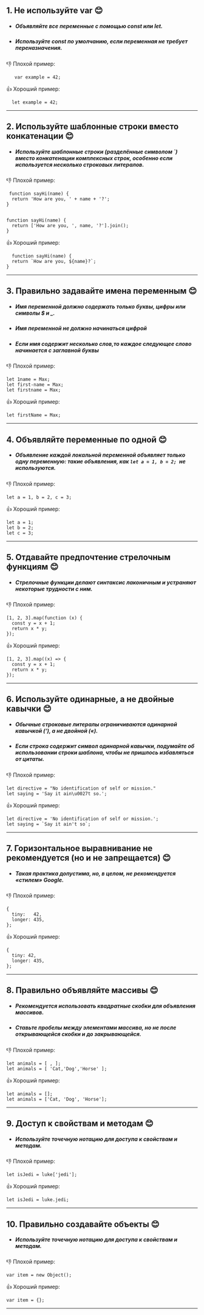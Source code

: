 
## 1. Не используйте var :blush:
- ##### Объявляйте все переменные с помощью const или let.
- ##### Используйте const по умолчанию, если переменная не требует переназначения.
 
:thumbsdown: Плохой пример:  
```
   var example = 42;
```
:thumbsup: Хороший пример:
```  
  let example = 42;  
```
---
## 2. Используйте шаблонные строки вместо конкатенации :blush:
- ##### Используйте шаблонные строки (разделённые символом `) вместо конкатенации комплексных строк, особенно если используется несколько строковых литералов.

:thumbsdown: Плохой пример:  
```
 function sayHi(name) {
  return 'How are you, ' + name + '?';
}
```
```
 
function sayHi(name) {
  return ['How are you, ', name, '?'].join();
}
```
:thumbsup: Хороший пример:
```  
  function sayHi(name) {
  return `How are you, ${name}?`;
} 
```
---
## 3. Правильно задавайте имена переменным :blush: 
- ##### Имя переменной должно содержать только буквы, цифры или символы $ и _.
- ##### Имя переменной не должно начинаться цифрой
- ##### Если имя содержит несколько слов,то каждое следующее слово начинается с заглавной буквы 

:thumbsdown: Плохой пример:  
```
let 1name = Max;
let first-name = Max;
let firstname = Max;
```
:thumbsup: Хороший пример:
```  
let firstName = Max;
```
---
## 4. Объявляйте переменные по одной :blush: 
- ##### Объявление каждой локальной переменной объявляет только одну переменную: такие объявления, как ```let a = 1, b = 2; ```не используются.

:thumbsdown: Плохой пример:  
```
let a = 1, b = 2, c = 3;
```
:thumbsup: Хороший пример:
```  
let a = 1;
let b = 2;
let c = 3;
```
---
## 5. Отдавайте предпочтение стрелочным функциям :blush: 
- ##### Стрелочные функции делают синтаксис лаконичным и устраняют некоторые трудности с ним. 

:thumbsdown: Плохой пример:  
```
[1, 2, 3].map(function (x) {
  const y = x + 1;
  return x * y;
});
```
:thumbsup: Хороший пример:
```  
[1, 2, 3].map((x) => {
  const y = x + 1;
  return x * y;
});
```
---
## 6. Используйте одинарные, а не двойные кавычки :blush: 
- ##### Обычные строковые литералы ограничиваются одинарной кавычкой (‘), а не двойной («).
- ##### Если строка содержит символ одинарной кавычки, подумайте об использовании строки шаблона, чтобы не пришлось избавляться от цитаты.

:thumbsdown: Плохой пример:  
```
let directive = "No identification of self or mission."
let saying = 'Say it ain\u0027t so.';
```
:thumbsup: Хороший пример:
```  
let directive = 'No identification of self or mission.';
let saying = `Say it ain't so`;
```
---
## 7. Горизонтальное выравнивание не рекомендуется (но и не запрещается) :blush: 
- ##### Такая практика допустима, но, в целом, не рекомендуется «стилем» Google. 

:thumbsdown: Плохой пример:  
```
{
  tiny:   42,  
  longer: 435, 
};
```
:thumbsup: Хороший пример:
```  
{
  tiny: 42, 
  longer: 435,
};
```
---
## 8. Правильно объявляйте массивы :blush: 
- ##### Рекомендуется использовать квадратные скобки для объявления массивов.
- ##### Ставьте пробелы между элементами массива, но не после открывающейся скобки и до закрывающейся.

:thumbsdown: Плохой пример:  
```
let animals = [ , ];
let animals = [ 'Cat,'Dog','Horse' ];
```
:thumbsup: Хороший пример:
```  
let animals = [];
let animals = ['Cat, 'Dog', 'Horse'];
```
---
## 9. Доступ к свойствам и методам :blush: 
- ##### Используйте точечную нотацию для доступа к свойствам и методам.

:thumbsdown: Плохой пример:  
```
let isJedi = luke['jedi'];
```
:thumbsup: Хороший пример:
```  
let isJedi = luke.jedi;
```
---
## 10. Правильно создавайте объекты :blush: 
- ##### Используйте точечную нотацию для доступа к свойствам и методам.

:thumbsdown: Плохой пример:  
```
var item = new Object();
```
:thumbsup: Хороший пример:
```  
var item = {};
```
---
